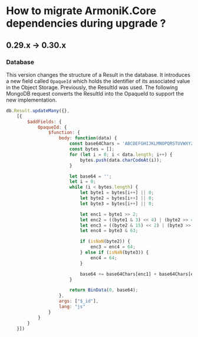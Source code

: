 # How to migrate ArmoniK.Core dependencies during upgrade ?

## 0.29.x -> 0.30.x

### Database

This version changes the structure of a Result in the database. It introduces a new field called `OpaqueId` which holds the identifier of its associated value in the Object Storage. Previously, the ResultId was used. The following MongoDB request converts the ResultId into the OpaqueId to support the new implementation.

```js
db.Result.updateMany({},
    [{
        $addFields: {
            OpaqueId: {
                $function: {
                    body: function(data) {
                        const base64Chars = 'ABCDEFGHIJKLMNOPQRSTUVWXYZabcdefghijklmnopqrstuvwxyz0123456789+/';
                        const bytes = [];
                        for (let i = 0; i < data.length; i++) {
                            bytes.push(data.charCodeAt(i));
                        }

                        let base64 = '';
                        let i = 0;
                        while (i < bytes.length) {
                            let byte1 = bytes[i++] || 0;
                            let byte2 = bytes[i++] || 0;
                            let byte3 = bytes[i++] || 0;

                            let enc1 = byte1 >> 2;
                            let enc2 = ((byte1 & 3) << 4) | (byte2 >> 4);
                            let enc3 = ((byte2 & 15) << 2) | (byte3 >> 6);
                            let enc4 = byte3 & 63;

                            if (isNaN(byte2)) {
                                enc3 = enc4 = 64;
                            } else if (isNaN(byte3)) {
                                enc4 = 64;
                            }

                            base64 += base64Chars[enc1] + base64Chars[enc2] + base64Chars[enc3] + base64Chars[enc4];
                        }

                        return BinData(0, base64);
                    },
                    args: ["$_id"],
                    lang: "js"
                }
            }
        }
    }])
```
